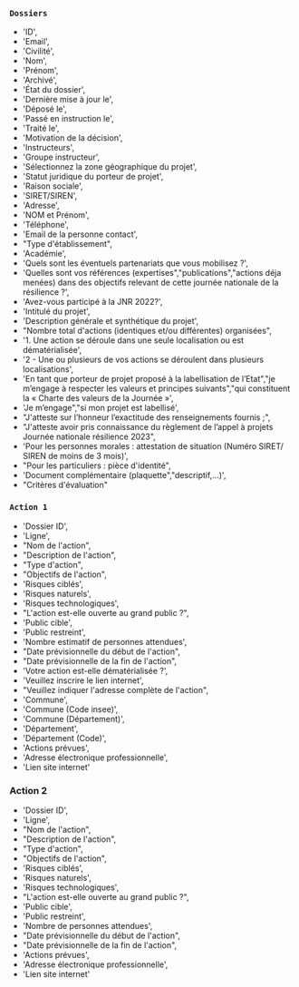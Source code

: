 ### `Dossiers`
- 'ID',
- 'Email',
- 'Civilité',
- 'Nom',
- 'Prénom',
- 'Archivé',
- 'État du dossier',
- 'Dernière mise à jour le',
- 'Déposé le',
- 'Passé en instruction le',
- 'Traité le',
- 'Motivation de la décision',
- 'Instructeurs',
- 'Groupe instructeur',
- 'Sélectionnez la zone géographique du projet',
- 'Statut juridique du porteur de projet',
- 'Raison sociale',
- 'SIRET/SIREN',
- 'Adresse',
- 'NOM et Prénom',
- 'Téléphone',
- 'Email de la personne contact',
- "Type d'établissement",
- 'Académie',
- 'Quels sont les éventuels partenariats que vous mobilisez ?',
- 'Quelles sont vos références (expertises","publications","actions déja menées) dans des objectifs relevant de cette journée nationale de la résilience ?',
- 'Avez-vous participé à la JNR 2022?',
- 'Intitulé du projet',
- 'Description générale et synthétique du projet',
- "Nombre total d'actions (identiques et/ou différentes) organisées",
- '1. Une action se déroule dans une seule localisation ou est dématérialisée',
- '2 - Une ou plusieurs de vos actions se déroulent dans plusieurs localisations',
- 'En tant que porteur de projet proposé à la labellisation de l’Etat","je m’engage à respecter les valeurs et principes suivants","qui constituent la « Charte des valeurs de la Journée »',
- 'Je m’engage","si mon projet est labellisé',
- "J'atteste sur l’honneur l’exactitude des renseignements fournis ;",
- "J'atteste avoir pris connaissance du règlement de l’appel à projets Journée nationale résilience 2023",
- 'Pour les personnes morales : attestation de situation (Numéro SIRET/ SIREN de moins de 3 mois)',
- "Pour les particuliers : pièce d'identité",
- 'Document complémentaire (plaquette","descriptif,...)',
- "Critères d'évaluation"

### `Action 1`
- 'Dossier ID',
- 'Ligne',
- "Nom de l'action",
- "Description de l'action",
- "Type d'action",
- "Objectifs de l'action",
- 'Risques ciblés',
- 'Risques naturels',
- 'Risques technologiques',
- "L'action est-elle ouverte au grand public ?",
- 'Public cible',
- 'Public restreint',
- 'Nombre estimatif de personnes attendues',
- "Date prévisionnelle du début de l'action",
- "Date prévisionnelle de la fin de l'action",
- 'Votre action est-elle dématérialisée ?',
- 'Veuillez inscrire le lien internet',
- "Veuillez indiquer l'adresse complète de l'action",
- 'Commune',
- 'Commune (Code insee)',
- 'Commune (Département)',
- 'Département',
- 'Département (Code)',
- 'Actions prévues',
- 'Adresse électronique professionnelle',
- 'Lien site internet'

### Action 2
- 'Dossier ID',
- 'Ligne',
- "Nom de l'action",
- "Description de l'action",
- "Type d'action",
- "Objectifs de l'action",
- 'Risques ciblés',
- 'Risques naturels',
- 'Risques technologiques',
- "L'action est-elle ouverte au grand public ?",
- 'Public cible',
- 'Public restreint',
- 'Nombre de personnes attendues',
- "Date prévisionnelle du début de l'action",
- "Date prévisionnelle de la fin de l'action",
- 'Actions prévues',
- 'Adresse électronique professionnelle',
- 'Lien site internet'



